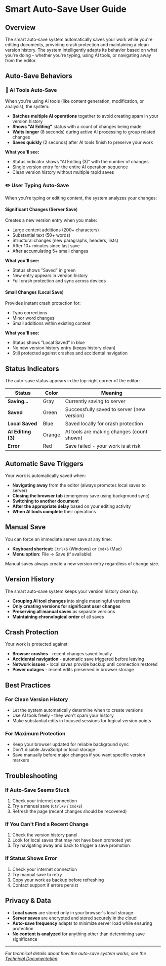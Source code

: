 # Smart Auto-Save User Guide

## Overview

The smart auto-save system automatically saves your work while you're editing documents, providing crash protection and maintaining a clean version history. The system intelligently adapts its behavior based on what you're doing - whether you're typing, using AI tools, or navigating away from the editor.

## Auto-Save Behaviors

### 🤖 AI Tools Auto-Save

When you're using AI tools (like content generation, modification, or analysis), the system:

- **Batches multiple AI operations** together to avoid creating spam in your version history
- **Shows "AI Editing"** status with a count of changes being made
- **Waits longer** (8 seconds) during active AI processing to group related changes
- **Saves quickly** (2 seconds) after AI tools finish to preserve your work

**What you'll see:**
- Status indicator shows "AI Editing (3)" with the number of changes
- Single version entry for the entire AI operation sequence
- Clean version history without multiple rapid saves

### ✏️ User Typing Auto-Save

When you're typing or editing content, the system analyzes your changes:

#### Significant Changes (Server Save)
Creates a new version entry when you make:
- Large content additions (200+ characters)
- Substantial text (50+ words)
- Structural changes (new paragraphs, headers, lists)
- After 10+ minutes since last save
- After accumulating 5+ small changes

**What you'll see:**
- Status shows "Saved" in green
- New entry appears in version history
- Full crash protection and sync across devices

#### Small Changes (Local Save)
Provides instant crash protection for:
- Typo corrections
- Minor word changes
- Small additions within existing content

**What you'll see:**
- Status shows "Local Saved" in blue
- No new version history entry (keeps history clean)
- Still protected against crashes and accidental navigation

## Status Indicators

The auto-save status appears in the top-right corner of the editor:

| Status | Color | Meaning |
|--------|-------|---------|
| **Saving...** | Gray | Currently saving to server |
| **Saved** | Green | Successfully saved to server (new version) |
| **Local Saved** | Blue | Saved locally for crash protection |
| **AI Editing (3)** | Orange | AI tools are making changes (count shown) |
| **Error** | Red | Save failed - your work is at risk |

## Automatic Save Triggers

Your work is automatically saved when:

- **Navigating away** from the editor (always promotes local saves to server)
- **Closing the browser tab** (emergency save using background sync)
- **Switching to another document**
- **After the appropriate delay** based on your editing activity
- **When AI tools complete** their operations

## Manual Save

You can force an immediate server save at any time:
- **Keyboard shortcut:** `Ctrl+S` (Windows) or `Cmd+S` (Mac)
- **Menu option:** File → Save (if available)

Manual saves always create a new version entry regardless of change size.

## Version History

The smart auto-save system keeps your version history clean by:

- **Grouping AI tool changes** into single meaningful versions
- **Only creating versions for significant user changes**
- **Preserving all manual saves** as separate versions
- **Maintaining chronological order** of all saves

## Crash Protection

Your work is protected against:
- **Browser crashes** - recent changes saved locally
- **Accidental navigation** - automatic save triggered before leaving
- **Network issues** - local saves provide backup until connection restored
- **Power outages** - recent edits preserved in browser storage

## Best Practices

### For Clean Version History
- Let the system automatically determine when to create versions
- Use AI tools freely - they won't spam your history
- Make substantial edits in focused sessions for logical version points

### For Maximum Protection
- Keep your browser updated for reliable background sync
- Don't disable JavaScript or local storage
- Save manually before major changes if you want specific version markers

## Troubleshooting

### If Auto-Save Seems Stuck
1. Check your internet connection
2. Try a manual save (`Ctrl+S` / `Cmd+S`)
3. Refresh the page (recent changes should be recovered)

### If You Can't Find a Recent Change
1. Check the version history panel
2. Look for local saves that may not have been promoted yet
3. Try navigating away and back to trigger a save promotion

### If Status Shows Error
1. Check your internet connection
2. Try manual save to retry
3. Copy your work as backup before refreshing
4. Contact support if errors persist

## Privacy & Data

- **Local saves** are stored only in your browser's local storage
- **Server saves** are encrypted and stored securely in the cloud
- **Auto-save frequency** adapts to minimize server load while ensuring protection
- **No content is analyzed** for anything other than determining save significance

---

*For technical details about how the auto-save system works, see the [Technical Documentation](auto-save-technical-guide.md).* 
